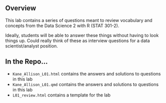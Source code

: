## Overview

This lab contains a series of questions meant to review vocabulary and concepts from the Data Science 2 with R (STAT 301-2).

Ideally, students will be able to answer these things without having to look things up. Could really think of these as interview questions for a data scientist/analyst position.

## In the Repo...

- `Kane_Allison_L01.html` contains the answers and solutions to questions in this lab
- `Kane_Allison_L01.qmd` contains the answers and solutions to questions in this lab
- `L01_review.html` contains a template for the lab

